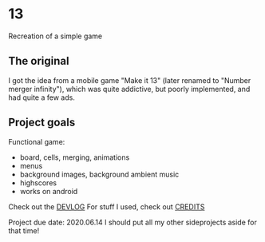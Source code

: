 # 13

Recreation of a simple game

## The original

I got the idea from a mobile game "Make it 13" (later renamed to "Number merger infinity"), which was quite addictive, but poorly implemented, and had quite a few ads.

## Project goals

 Functional game:  

- board, cells, merging, animations
- menus
- background images, background ambient music
- highscores
- works on android

Check out the [DEVLOG](DEVLOG.md)
For stuff I used, check out [CREDITS](CREDITS.md)

Project due date: 2020.06.14
I should put all my other sideprojects aside for that time!
